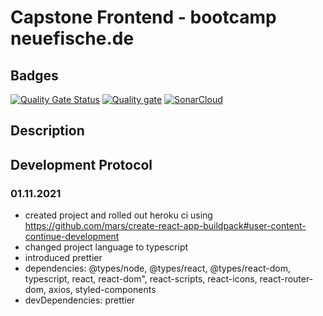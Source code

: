 # Capstone Frontend - bootcamp neuefische.de

## Badges
[![Quality Gate Status](https://sonarcloud.io/api/project_badges/measure?project=romsenkabomsen_capstone-frontend&metric=alert_status)](https://sonarcloud.io/summary/new_code?id=romsenkabomsen_capstone-frontend)
[![Quality gate](https://sonarcloud.io/api/project_badges/quality_gate?project=romsenkabomsen_capstone-frontend)](https://sonarcloud.io/summary/new_code?id=romsenkabomsen_capstone-frontend)
[![SonarCloud](https://sonarcloud.io/images/project_badges/sonarcloud-white.svg)](https://sonarcloud.io/summary/new_code?id=romsenkabomsen_capstone-frontend)

## Description

## Development Protocol

### 01.11.2021

- created project and rolled out heroku ci using https://github.com/mars/create-react-app-buildpack#user-content-continue-development
- changed project language to typescript
- introduced prettier
- dependencies: @types/node, @types/react, @types/react-dom, typescript, react, react-dom", react-scripts, react-icons, react-router-dom, axios, styled-components
- devDependencies: prettier
